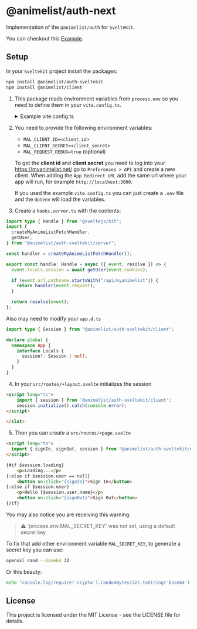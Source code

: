 # @animelist/auth-next

Implementation of the `@animelist/auth` for `SvelteKit`.

You can checkout this [Example](https://github.com/Neo-Ciber94/animelist/tree/main/examples/sveltekit-mal-auth).

## Setup

In your `Sveltekit` project install the packages:

```bash
npm install @animelist/auth-sveltekit
npm install @animelist/client
```

1.  This package reads environment variables from `process.env` so you need to define them in your `vite.config.ts`.

    <details>
    <summary>Example vite.config.ts</summary>

    ```ts
    import { sveltekit } from "@sveltejs/kit/vite";
    import { defineConfig } from "vite";
    import dotenv from "dotenv"; // install dotenv
    dotenv.config();

    const defineProcessEnv = () => {
      const definedEnvs = Object.fromEntries(
        Object.entries(process.env || {}).map(([key, value]) => [
          `process.env.${key}`,
          JSON.stringify(value),
        ])
      );

      return definedEnvs;
    };

    export default defineConfig({
      plugins: [sveltekit()],
      define: defineProcessEnv(),
    });
    ```

    </details>

2.  You need to provide the following environment variables:

    - `MAL_CLIENT_ID=<client_id>`
    - `MAL_CLIENT_SECRET=<client_secret>`
    - `MAL_REQUEST_DEBUG=true` (optional)

    To get the **client id** and **client secret** you need to log into your <https://myanimelist.net/> go to `Preferences > API` and create a new client. When adding the `App Redirect URL` add the same url where your app will run, for example `http://localhost:3000`.

    If you used the example `vite.config.ts` you can just create a `.env` file and the `dotenv` will load the variables.

3.  Create a `hooks.server.ts` with the contents:

```ts
import type { Handle } from "@sveltejs/kit";
import {
  createMyAnimeListFetchHandler,
  getUser,
} from "@animelist/auth-sveltekit/server";

const handler = createMyAnimeListFetchHandler();

export const handle: Handle = async ({ event, resolve }) => {
  event.locals.session = await getUser(event.cookies);

  if (event.url.pathname.startsWith("/api/myanimelist")) {
    return handler(event.request);
  }

  return resolve(event);
};
```

Also may need to modify your `app.d.ts`

```ts
import type { Session } from "@animelist/auth-sveltekit/client";

declare global {
  namespace App {
    interface Locals {
      session?: Session | null;
    }
  }
}
```

4. In your `src/routes/+layout.svelte` initializes the session

```html
<script lang="ts">
	import { session } from '@animelist/auth-sveltekit/client';
    session.initialize().catch(console.error);
</script>

</slot>
```

5. Then you can create a `src/routes/+page.svelte`

```html
<script lang="ts">
  import { signIn, signOut, session } from "@animelist/auth-sveltekit/client";
</script>

{#if $session.loading}
    <p>Loading...</p>
{:else if $session.user == null}
    <button on:click="{signIn}">Sign In</button>
{:else if $session.user}
    <p>Hello {$session.user.name}</p>
    <button on:click="{signOut}">Sign Out</button>
{/if}
```


You may also notice you are receiving this warning: 
> ⚠️ 'process.env.MAL_SECRET_KEY' was not set, using a default secret key

To fix that add other environment variable `MAL_SECRET_KEY`, to generate a secret key you can use:

```bash
openssl rand --base64 32
```

Or this beauty:

```bash
echo "console.log(require('crypto').randomBytes(32).toString('base64'))" | node
```

## License

This project is licensed under the MIT License - see the LICENSE file for details.

